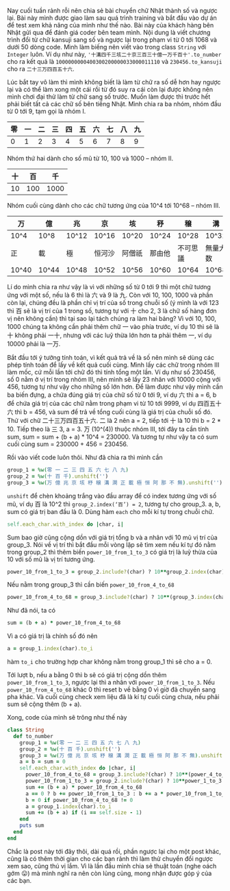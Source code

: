 Nay cuối tuần rảnh rỗi nên chia sẻ bài chuyển chữ Nhật thành số và ngược lại. Bài này mình được giao làm sau quá trình training và bắt đầu vào dự án để test xem khả năng của mình như thế nào. Bài này của khách hàng bên Nhật gửi qua để đánh giá coder bên team mình. Nội dung là viết chương trình đổi từ chữ kansuji sang số và ngược lại trong phạm vi từ 0 tới 1068 và dưới 50 dòng code. Mình làm biếng nên viết vào trong class `String` với `Integer` luôn. Ví dụ như này, `'十溝四千三垓二十京三百三十億一万千百十'.to_number` cho ra kết quả là `1000000000400300200000033000011110` và `230456.to_kansuji` cho ra `二十三万四百五十六`.

Lúc bắt tay vô làm thì mình không biết là làm từ chữ ra số dễ hơn hay ngược lại và có thể làm xong một cái rồi từ đó suy ra cái còn lại được không nên mình chơi đại thử làm từ chữ sang số trước. Muốn làm được thì trước hết phải biết tất cả các chữ số bên tiếng Nhật. Mình chia ra ba nhóm, nhóm đầu từ 0 tới 9, tạm gọi là nhóm I.

| 零 |	一 |	二 |	三 |	四 |	五 |	六 |	七 |	八 |	九 |
|----|-----|-------|-------|-------|-------|-------|------|--------|-------|
|0 |	1 |	2 |	3 |	4 |	5 |	6 |	7 |	8 |	9 |

Nhóm thứ hai dành cho số mũ từ 10, 100 và 1000 – nhóm II.

| 十 |	百 |	千 |
|----|-----|-------|
| 10 |	100 | 1000 |

Nhóm cuối cùng dành cho các chữ tương ứng của 10^4 tới 10^68 – nhóm III.

| 万 |	億 |	兆 |	京 |	垓 |	𥝱 |	穣 |	溝 |	澗 |
|----|-----|-------|-------|-------|-------|-------|------|--------|
| 10^4 | 10^8| 10^12 |	10^16 |	10^20 |	10^24 |	10^28 |	10^32 |	10^36 |
| 正 |	載 |	極 |	恒河沙 |	阿僧祇 |	那由他 |	不可思議 | 無量大数 |
| 10^40| 10^44 | 10^48 |10^52|	10^56 |	10^60 |	10^64 |	10^68 |

Lí do mình chia ra như vậy là vì với những số từ 0 tới 9 thì một chữ tương ứng với một số, nếu là 6 thì là 六 và 9 là 九. Còn với 10, 100, 1000 và phần còn lại, chúng đều là phần chỉ vị trí của số trong chuỗi số (ý mình là với 123 thì 百 sẽ là vị trí của 1 trong số, tương tự với 十 cho 2, 3 là chữ số hàng đơn vị nên không cần) thì tại sao lại tách chúng ra làm hai bảng? Vì với 10, 100, 1000 chúng ta không cần phải thêm chữ 一 vào phía trước, ví dụ 10 thì sẽ là 十 không phải 一十, nhưng với các luỹ thừa lớn hơn ta phải thêm 一, ví dụ 10000 phải là 一万.

Bắt đầu tới ý tưởng tính toán, vì kết quả trả về là số nên mình sẽ dùng các phép tính toán để lấy về kết quả cuối cùng. Mình lấy các chữ trong nhóm III làm mốc, cứ mỗi lần tới chữ đó thì tính tổng một lần. Ví dụ như số 230456, số 0 nằm ở vị trí trong nhóm III, nên mình sẽ lấy 23 nhân với 10000 cộng với 456, tương tự như vậy cho những số lớn hơn. Để làm được như vậy mình cần ba biến đựng, a chứa đúng giá trị của chữ số từ 0 tới 9, ví dụ 六 thì a = 6, b để chứa giá trị của các chữ nằm trong phạm vi từ 10 tới 9999, ví dụ 四百五十六 thì b = 456, và sum để trả về tổng cuối cùng là giá trị của chuỗi số đó. Thử với chữ 二十三万四百五十六. 二 là 2 nên a = 2, tiếp tới 十 là 10 thì b = 2 * 10. Tiếp theo là 三 3, a = 3. 万 (10^(4)) thuộc nhóm III, tới đây ta cần tính sum, sum = sum + (b + a) * 10^4 = 230000. Và tương tự như vậy ta có sum cuối cùng sum = 230000 + 456 = 230456.

Rồi vào viết code luôn thôi. Như đã chia ra thì mình cần

```ruby
group_1 = %w(零 一 二 三 四 五 六 七 八 九)
group_2 = %w(十 百 千).unshift('')
group_3 = %w(万 億 兆 京 垓 𥝱 穣 溝 澗 正 載 極 恒 阿 那 不 無).unshift('')
```

`unshift` để chèn khoảng trắng vào đầu array để có index tương ứng với số mũ, ví dụ 百 là 10^2 thì `group_2.index(‘百’) = 2`, tương tự cho group_3. a, b, sum có giá trị ban đầu là 0. Dùng hàm `each` cho mỗi kí tự trong chuỗi chữ.

```ruby
self.each_char.with_index do |char, i|
```

Sum bao giờ cũng cộng dồn với giá trị tổng b và a nhân với 10 mũ vị trí của group_3. Nói về vị trí thì bắt đầu mỗi vòng lặp sẽ tìm xem nếu kí tự đó nằm trong group_2 thì thêm biến `power_10_from_1_to_3` có giá trị là luỹ thừa của 10 với số mũ là vị trí tương ứng.

```ruby
power_10_from_1_to_3 = group_2.include?(char) ? 10**group_2.index(char) : 0
```

Nếu nằm trong group_3 thì cần biến `power_10_from_4_to_68`

```ruby
power_10_from_4_to_68 = group_3.include?(char) ? 10**(group_3.index(char)*4) : 0
```

Như đã nói, ta có

```ruby
sum = (b + a) * power_10_from_4_to_68
```

Vì a có giá trị là chính số đó nên

```ruby
a = group_1.index(char).to_i
```

hàm `to_i` cho trường hợp char không nằm trong group_1 thì sẽ cho a = 0.

Tới lượt b, nếu a bằng 0 thì b sẽ có giá trị cộng dồn thêm `power_10_from_1_to_3`, ngược lại thì a nhân với `power_10_from_1_to_3`. Nếu `power_10_from_4_to_68` khác 0 thì reset b về bằng 0 vì giờ đã chuyển sang pha khác. Và cuối cùng check xem liệu đã là kí tự cuối cùng chưa, nếu phải sum sẽ cộng thêm (b + a).

Xong, code của mình sẽ trông như thế này

```ruby
class String
  def to_number
    group_1 = %w(零 一 二 三 四 五 六 七 八 九)
    group_2 = %w(十 百 千).unshift('')
    group_3 = %w(万 億 兆 京 垓 𥝱 穣 溝 澗 正 載 極 恒 阿 那 不 無).unshift('')
    a = b = sum = 0
    self.each_char.with_index do |char, i|
      power_10_from_4_to_68 = group_3.include?(char) ? 10**(power_4_to_68.index(char)*4) : 0
      power_10_from_1_to_3 = group_2.include?(char) ? 10**power_1_to_3.index(char) : 0
      sum += (b + a) * power_10_from_4_to_68
      a == 0 ? b += power_10_from_1_to_3 : b += a * power_10_from_1_to_3
      b = 0 if power_10_from_4_to_68 != 0
      a = group_1.index(char).to_i
      sum += (b + a) if (i == self.size - 1)
    end
    puts sum
  end
end
```

Chắc là post này tới đây thôi, dài quá rồi, phần ngược lại cho một post khác, cũng là có thêm thời gian cho các bạn rảnh thì làm thử chuyển đổi ngược xem sao, cũng thú vị lắm.
Vì là lần đầu mình chia sẻ thuật toán (nghe oách gớm 😛) mà mình nghĩ ra nên còn lủng củng, mong nhận được góp ý của các bạn.
